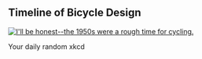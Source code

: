 ## Timeline of Bicycle Design
[![I'll be honest--the 1950s were a rough time for cycling.](https://imgs.xkcd.com/comics/timeline_of_bicycle_design.png)](https://xkcd.com/1673/ "I'll be honest--the 1950s were a rough time for cycling.")

Your daily random xkcd
